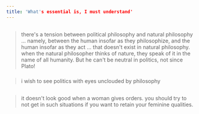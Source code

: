 ```yaml
---
title: 'What's essential is, I must understand'
---
```


##
> there's a tension between political philosophy and natural philosophy ... namely, between the human insofar as they philosophize, and the human insofar as they act ... that doesn't exist in natural philosophy. when the natural philosopher thinks of nature, they speak of it in the name of all humanity. But he can't be neutral in politics, not since Plato!
###
> i wish to see politics with eyes unclouded by philosophy
## 
> it doesn't look good when a woman gives orders. you should try to not get in such situations if you want to retain your feminine qualities.
